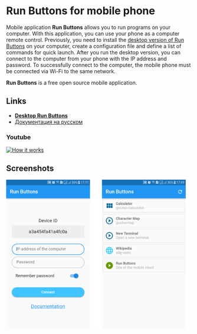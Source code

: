# Run Buttons for mobile phone

Mobile application **Run Buttons** allows you to run programs on your computer. With this application, you can use your phone as a computer remote control. Previously, you need to install the [desktop version of Run Buttons](https://github.com/gentee/run-buttons) on your computer, create a configuration file and define a list of commands for quick launch. After you run the desktop version, you can connect to the computer from your phone with the IP address and password. To successfully connect to the computer, the mobile phone must be connected via Wi-Fi to the same network.

**Run Buttons** is a free open source mobile application. 

## Links

* **[Desktop Run Buttons](https://github.com/gentee/run-buttons)**
* [Документация на русском](README-ru.md)

### Youtube
[![How it works](https://img.youtube.com/vi/ipd8pMGdaSs/0.jpg)](https://www.youtube.com/watch?v=ipd8pMGdaSs)

## Screenshots

![Run buttons mobile client](screenshots.png)


